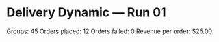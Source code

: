 # Delivery Dynamic — Run 01

Groups: 45
Orders placed: 12
Orders failed: 0
Revenue per order: $25.00